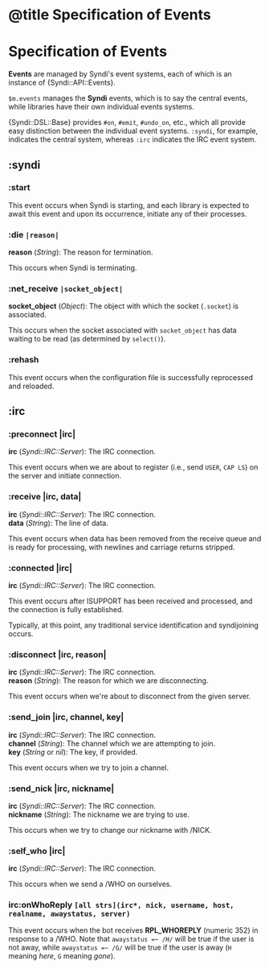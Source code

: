 # @title Specification of Events

Specification of Events
=======================

**Events** are managed by Syndi's event systems, each of which is an instance
of {Syndi::API::Events}.

`$m.events` manages the **Syndi** events, which is to say the central events,
while libraries have their own individual events systems.

{Syndi::DSL::Base} provides `#on`, `#emit`, `#undo_on`, etc., which all provide
easy distinction between the individual event systems. `:syndi`, for example,
indicates the central system, whereas `:irc` indicates the IRC event system.

:syndi
-----

### :start

This event occurs when Syndi is starting, and each library is expected to await
this event and upon its occurrence, initiate any of their processes.

### :die `|reason|`

**reason** (_String_): The reason for termination.

This occurs when Syndi is terminating.

### :net_receive `|socket_object|`

**socket_object** (_Object_): The object with which the socket (`.socket`) is
associated.

This occurs when the socket associated with `socket_object` has data waiting to
be read (as determined by `select()`).

### :rehash

This event occurs when the configuration file is successfully reprocessed and
reloaded.

:irc
----

### :preconnect |irc|

**irc** (_Syndi::IRC::Server_): The IRC connection.

This event occurs when we are about to register (i.e., send `USER`, `CAP LS`)
on the server and initiate connection.

### :receive |irc, data|

**irc** (_Syndi::IRC::Server_): The IRC connection.  
**data** (_String_): The line of data.

This event occurs when data has been removed from the receive queue and is ready
for processing, with newlines and carriage returns stripped.

### :connected |irc|

**irc** (_Syndi::IRC::Server_): The IRC connection.

This event occurs after ISUPPORT has been received and processed, and the
connection is fully established.

Typically, at this point, any traditional service identification and syndijoining
occurs.

### :disconnect |irc, reason|

**irc** (_Syndi::IRC::Server_): The IRC connection.  
**reason** (_String_): The reason for which we are disconnecting.

This event occurs when we're about to disconnect from the given server.

### :send_join |irc, channel, key|

**irc** (_Syndi::IRC::Server_): The IRC connection.  
**channel** (_String_): The channel which we are attempting to join.  
**key** (_String_ or _nil_): The key, if provided.

This event occurs when we try to join a channel.

### :send_nick |irc, nickname|

**irc** (_Syndi::IRC::Server_): The IRC connection.  
**nickname** (_String_): The nickname we are trying to use.

This occurs when we try to change our nickname with /NICK.

### :self_who |irc|

**irc** (_Syndi::IRC::Server_): The IRC connection.

This occurs when we send a /WHO on ourselves.

### irc:onWhoReply `[all strs](irc*, nick, username, host, realname, awaystatus, server)`

This event occurs when the bot receives **RPL_WHOREPLY** (numeric 352) in response to a /WHO. Note that
`awaystatus =~ /H/` will be true if the user is not away, while `awaystatus =~ /G/` will be true if the
user is away (`H` meaning _here_, `G` meaning _gone_).
